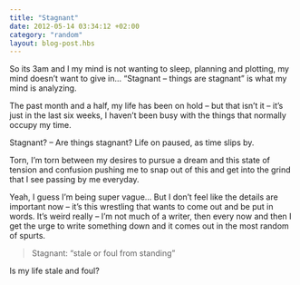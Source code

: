 ```yaml
---
title: "Stagnant"
date: 2012-05-14 03:34:12 +02:00
category: "random"
layout: blog-post.hbs
---
```

So its 3am and I my mind is not wanting to sleep, planning and plotting, my mind doesn’t want to give in… “Stagnant – things are stagnant” is what my mind is analyzing. 


The past month and a half, my life has been on hold – but that isn’t it – it’s just in the last six weeks, I haven’t been busy with the things that normally occupy my time. 


Stagnant? – Are things stagnant? Life on paused, as time slips by.


Torn, I’m torn between my desires to pursue a dream and this state of tension and confusion pushing me to snap out of this and get into the grind that I see passing by me everyday. 


Yeah, I guess I’m being super vague… But I don’t feel like the details are important now – it’s this wrestling that wants to come out and be put in words. It’s weird really – I’m not much of a writer, then every now and then I get the urge to write something down and it comes out in the most random of spurts. 


>Stagnant: “stale or foul from standing” 


Is my life stale and foul?
